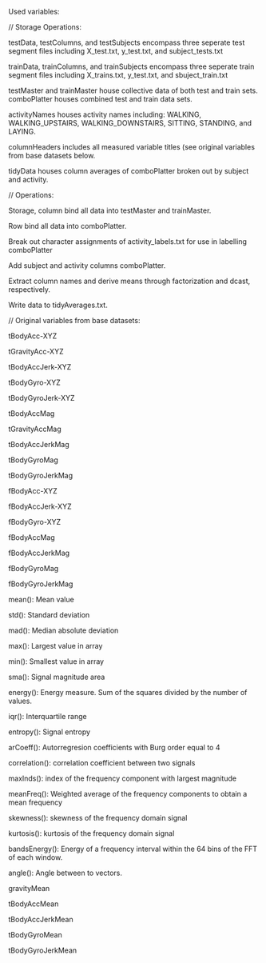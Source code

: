 Used variables:


//
Storage Operations: 

testData, testColumns, and testSubjects encompass three seperate test segment files including X_test.txt, y_test.txt, and subject_tests.txt

trainData, trainColumns, and trainSubjects encompass three seperate train segment files including X_trains.txt, y_test.txt, and sbuject_train.txt

testMaster and trainMaster house collective data of both test and train sets.
comboPlatter houses combined test and train data sets.

activityNames houses activity names including: WALKING, WALKING_UPSTAIRS, WALKING_DOWNSTAIRS, SITTING, STANDING, and LAYING.

columnHeaders includes all measured variable titles (see original variables from base datasets below.

tidyData houses column averages of comboPlatter broken out by subject and activity.


//
Operations:

Storage, column bind all data into testMaster and trainMaster.

Row bind all data into comboPlatter.

Break out character assignments of activity_labels.txt for use in labelling comboPlatter

Add subject and activity columns comboPlatter.

Extract column names and derive means through factorization and dcast, respectively.

Write data to tidyAverages.txt.


//
Original variables from base datasets: 

tBodyAcc-XYZ

tGravityAcc-XYZ

tBodyAccJerk-XYZ

tBodyGyro-XYZ

tBodyGyroJerk-XYZ

tBodyAccMag

tGravityAccMag

tBodyAccJerkMag

tBodyGyroMag

tBodyGyroJerkMag

fBodyAcc-XYZ

fBodyAccJerk-XYZ

fBodyGyro-XYZ

fBodyAccMag

fBodyAccJerkMag

fBodyGyroMag

fBodyGyroJerkMag

mean(): Mean value

std(): Standard deviation

mad(): Median absolute deviation 

max(): Largest value in array

min(): Smallest value in array

sma(): Signal magnitude area

energy(): Energy measure. Sum of the squares divided by the number of values. 

iqr(): Interquartile range 

entropy(): Signal entropy

arCoeff(): Autorregresion coefficients with Burg order equal to 4

correlation(): correlation coefficient between two signals

maxInds(): index of the frequency component with largest magnitude

meanFreq(): Weighted average of the frequency components to obtain a mean frequency

skewness(): skewness of the frequency domain signal 

kurtosis(): kurtosis of the frequency domain signal 

bandsEnergy(): Energy of a frequency interval within the 64 bins of the FFT of each window.

angle(): Angle between to vectors.

gravityMean

tBodyAccMean

tBodyAccJerkMean

tBodyGyroMean

tBodyGyroJerkMean
